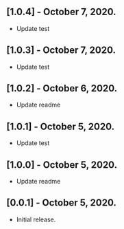 ## [1.0.4] - October 7, 2020.

* Update test

## [1.0.3] - October 7, 2020.

* Update test

## [1.0.2] - October 6, 2020.

* Update readme

## [1.0.1] - October 5, 2020.

* Update test

## [1.0.0] - October 5, 2020.

* Update readme

## [0.0.1] - October 5, 2020.

* Initial release.
